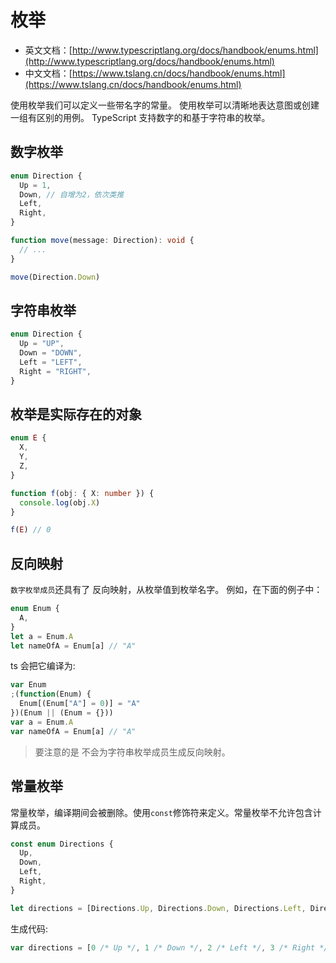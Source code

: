 # 枚举

- 英文文档：[http://www.typescriptlang.org/docs/handbook/enums.html](http://www.typescriptlang.org/docs/handbook/enums.html)
- 中文文档：[https://www.tslang.cn/docs/handbook/enums.html](https://www.tslang.cn/docs/handbook/enums.html)

使用枚举我们可以定义一些带名字的常量。 使用枚举可以清晰地表达意图或创建一组有区别的用例。 TypeScript 支持数字的和基于字符串的枚举。

## 数字枚举

```ts
enum Direction {
  Up = 1,
  Down, // 自增为2，依次类推
  Left,
  Right,
}

function move(message: Direction): void {
  // ...
}

move(Direction.Down)
```

## 字符串枚举

```ts
enum Direction {
  Up = "UP",
  Down = "DOWN",
  Left = "LEFT",
  Right = "RIGHT",
}
```

## 枚举是实际存在的对象

```ts
enum E {
  X,
  Y,
  Z,
}

function f(obj: { X: number }) {
  console.log(obj.X)
}

f(E) // 0
```

## 反向映射

`数字枚举成员`还具有了 反向映射，从枚举值到枚举名字。 例如，在下面的例子中：

```ts
enum Enum {
  A,
}
let a = Enum.A
let nameOfA = Enum[a] // "A"
```

ts 会把它编译为:

```ts
var Enum
;(function(Enum) {
  Enum[(Enum["A"] = 0)] = "A"
})(Enum || (Enum = {}))
var a = Enum.A
var nameOfA = Enum[a] // "A"
```

> 要注意的是 不会为字符串枚举成员生成反向映射。

## 常量枚举

常量枚举，编译期间会被删除。使用`const`修饰符来定义。常量枚举不允许包含计算成员。

```ts
const enum Directions {
  Up,
  Down,
  Left,
  Right,
}

let directions = [Directions.Up, Directions.Down, Directions.Left, Directions.Right]
```

生成代码:

```ts
var directions = [0 /* Up */, 1 /* Down */, 2 /* Left */, 3 /* Right */]
```
